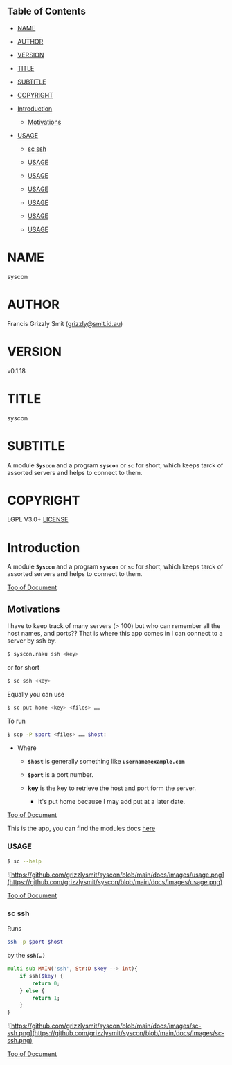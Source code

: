 Table of Contents
-----------------

  * [NAME](#name)

  * [AUTHOR](#author)

  * [VERSION](#version)

  * [TITLE](#title)

  * [SUBTITLE](#subtitle)

  * [COPYRIGHT](#copyright)

  * [Introduction](#introduction)

    * [Motivations](#motivations)

  * [USAGE](#usage)

    * [sc ssh](#sc-ssh)

    * [USAGE](#usage)

    * [USAGE](#usage)

    * [USAGE](#usage)

    * [USAGE](#usage)

    * [USAGE](#usage)

    * [USAGE](#usage)

NAME
====

syscon 

AUTHOR
======

Francis Grizzly Smit (grizzly@smit.id.au)

VERSION
=======

v0.1.18

TITLE
=====

syscon

SUBTITLE
========

A module **`Syscon`** and a program **`syscon`** or **`sc`** for short, which keeps tarck of assorted servers and helps to connect to them.

COPYRIGHT
=========

LGPL V3.0+ [LICENSE](https://github.com/grizzlysmit/syscon/blob/main/LICENSE)

Introduction
============

A module **`Syscon`** and a program **`syscon`** or **`sc`** for short, which keeps tarck of assorted servers and helps to connect to them.

[Top of Document](#table-of-contents)

Motivations
-----------

I have to keep track of many servers (> 100) but who can remember all the host names, and ports?? That is where this app comes in I can connect to a server by ssh by.

```bash
$ syscon.raku ssh <key>
```

or for short

```bash
$ sc ssh <key>
```

Equally you can use

```bash
$ sc put home <key> <files> ……
```

To run 

```bash
$ scp -P $port <files> …… $host:
```

  * Where 

    * **`$host`** is generally something like **`username@example.com`**

    * **`$port`** is a port number.

    * **key** is the key to retrieve the host and port form the server.

      * It's put home because I may add put <other-place> at a later date.

[Top of Document](#table-of-contents)

This is the app, you can find the modules docs [here](https://github.com/grizzlysmit/syscon)

### USAGE

```bash
$ sc --help
```

![https://github.com/grizzlysmit/syscon/blob/main/docs/images/usage.png](https://github.com/grizzlysmit/syscon/blob/main/docs/images/usage.png)

[Top of Document](#table-of-contents)

### sc ssh

Runs

```bash
ssh -p $port $host
```

by the **`ssh(…)`**

```raku
multi sub MAIN('ssh', Str:D $key --> int){
    if ssh($key) {
        return 0;
    } else {
        return 1;
    }
}
```

![https://github.com/grizzlysmit/syscon/blob/main/docs/images/sc-ssh.png](https://github.com/grizzlysmit/syscon/blob/main/docs/images/sc-ssh.png)

[Top of Document](#table-of-contents)

